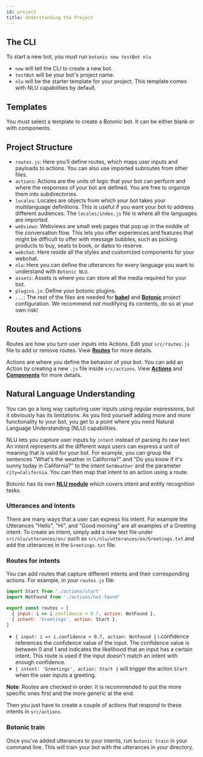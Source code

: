 ```yaml
---
id: project
title: Understanding the Project
---
```


## The CLI

To start a new bot, you must run `botonic new testBot nlu`

- `new` will tell the CLI to create a new bot.
- `testBot` will be your bot's project name.
- `nlu` will be the starter template for your project. This template comes with NLU capabilities by default.

## Templates

You must select a template to create a Botonic bot. It can be either blank or with components.

## Project Structure

- `routes.js`: Here you'll define routes, which maps user inputs and payloads to actions. You can also use imported subroutes from other files.
- `actions`: Actions are the units of logic that your bot can perform and where the responses of your bot are defined. You are free to organize them into subdirectories.
- `locales`: Locales are objects from which your bot takes your multilanguage definitions. This is useful if you want your bot to address different audiences. The `locales/index.js` file is where all the languages are imported.
- `webviews`: Webviews are small web pages that pop up in the middle of the conversation flow. This lets you offer experiences and features that might be difficult to offer with message bubbles, such as picking products to buy, seats to book, or dates to reserve.
- `webchat`: Here reside all the styles and customized components for your webchat.
- `nlu`: Here you can define the utterances for every language you want to understand with `Botonic NLU`.
- `assets`: Assets is where you can store all the media required for your bot.
- `plugins.js`: Define your botonic plugins.
- `...`: The rest of the files are needed for **[babel](https://babeljs.io/)** and **[Botonic](https://github.com/hubtype/botonic)** project configuration. We recommend not modifying its contents, do so at your own risk!

## Routes and Actions

Routes are how you turn user inputs into Actions. Edit your `src/routes.js` file to add or remove routes. View **[Routes](/concepts/routes)** for more details.

Actions are where you define the behavior of your bot. You can add an Action by creating a new `.js` file inside `src/actions`. View **[Actions](/concepts/actions)** and **[Components](/components/components)** for more details.

## Natural Language Understanding

You can go a long way capturing user inputs using regular expressions, but it obviously has its limitations. As you find yourself adding more and more functionality to your bot, you get to a point where you need Natural Language Understanding (NLU) capabilities.

NLU lets you capture user inputs by `intent` instead of parsing its raw text. An intent represents all the different ways users can express a unit of meaning that is valid for your bot. For example, you can group the sentences "What's the weather in California?" and "Do you know if it's sunny today in California?" to the intent `GetWeather` and the parameter `city=California`. You can then map that intent to an action using a route.

Botonic has its own **[NLU module](/plugins/plugin-nlu)** which covers intent and entity recognition tasks.

### Utterances and Intents

There are many ways that a user can express his intent. For example the Utterances "Hello", "Hi", and "Good morning" are all examples of a Greeting intent.
To create an intent, simply add a new text file under `src/nlu/utterances/en/` such as `src/nlu/utterances/en/Greetings.txt` and add the utterances in the `Greetings.txt` file.

### Routes for intents

You can add routes that capture different intents and their corresponding actions. For example, in your `routes.js` file:

```javascript
import Start from './actions/start'
import NotFound from './actions/not-found'

export const routes = [
  { input: i => i.confidence < 0.7, action: NotFound },
  { intent: 'Greetings', action: Start },
]
```

- `{ input: i => i.confidence < 0.7, action: NotFound }` i.confidence references the confidence value of the input. The confidence value is between 0 and 1 and indicates the likelihood that an input has a certain intent. This route is used if the input doesn't match an intent with enough confidence.
- `{ intent: 'Greetings', action: Start }` will trigger the action `Start` when the user inputs a greeting.

**Note**: Routes are checked in order. It is recommended to put the more specific ones first and the more generic at the end.

Then you just have to create a couple of actions that respond to these intents in `src/actions`.

### Botonic train

Once you've added utterances to your intents, run `botonic train` in your command line. This will train your bot with the utterances in your directory.
